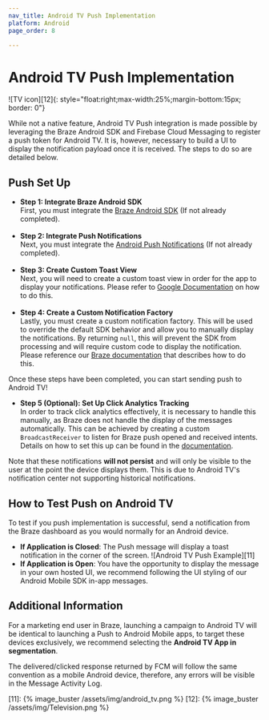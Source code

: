 ```yaml
---
nav_title: Android TV Push Implementation
platform: Android
page_order: 8

---
```

# Android TV Push Implementation
![TV icon][12]{: style="float:right;max-width:25%;margin-bottom:15px; border: 0"}

While not a native feature, Android TV Push integration is made possible by leveraging the Braze Android SDK and Firebase Cloud Messaging to register a push token for Android TV. It is, however, necessary to build a UI to display the notification payload once it is received. The steps to do so are detailed below. 

## Push Set Up
- __Step 1: Integrate Braze Android SDK__<br>
First, you must integrate the [Braze Android SDK][6] (If not already completed).<br><br>
- __Step 2: Integrate Push Notifications__<br>
Next, you must integrate the [Android Push Notifications][10] (If not already completed).<br><br>
- __Step 3: Create Custom Toast View__<br>
Next, you will need to create a custom toast view in order for the app to display your notifications. Please refer to [Google Documentation][9] on how to do this.<br><br>
- __Step 4: Create a Custom Notification Factory__<br>
Lastly, you must create a custom notification factory. This will be used to override the default SDK behavior and allow you to manually display the notifications. By returning `null`, this will prevent the SDK from processing and will require custom code to display the notification. Please reference our [Braze documentation][8] that describes how to do this. 

Once these steps have been completed, you can start sending push to Android TV!

- __Step 5 (Optional): Set Up Click Analytics Tracking__<br>
In order to track click analytics effectively, it is necessary to handle this manually, as Braze does not handle the display of the messages automatically. This can be achieved by creating a custom `BroadcastReceiver` to listen for Braze push opened and received intents. Details on how to set this up can be found in the [documentation][7].

Note that these notifications __will not persist__ and will only be visible to the user at the point the device displays them. This is due to Android TV's notification center not supporting historical notifications. 

## How to Test Push on Android TV

To test if you push implementation is successful, send a notification from the Braze dashboard as you would normally for an Android device.

- __If Application is Closed__: The Push message will display a toast notification in the corner of the screen.
![Android TV Push Example][11]
- __If Application is Open__: You have the opportunity to display the message in your own hosted UI, we recommend following the UI styling of our Android Mobile SDK in-app messages.

## Additional Information
For a marketing end user in Braze, launching a campaign to Android TV will be identical to launching a Push to Android Mobile apps, to target these devices exclusively, we recommend selecting the __Android TV App in segmentation__. 

The delivered/clicked response returned by FCM will follow the same convention as a mobile Android device, therefore, any errors will be visible in the Message Activity Log.

[6]: {{site.baseurl}}/developer_guide/platform_integration_guides/android/initial_sdk_setup/android_sdk_integration/?redirected=true
[7]: {{site.baseurl}}/developer_guide/platform_integration_guides/android/push_notifications/integration/#custom-handling-for-push-receipts-opens-dismissals-and-key-value-pairs
[8]: {{site.baseurl}}/developer_guide/platform_integration_guides/android/push_notifications/integration/#custom-displaying-notifications
[9]: https://developer.android.com/guide/topics/ui/notifiers/toasts#CustomToastView
[10]: {{site.baseurl}}/developer_guide/platform_integration_guides/android/push_notifications/integration/
[11]: {% image_buster /assets/img/android_tv.png %}
[12]: {% image_buster /assets/img/Television.png %}
